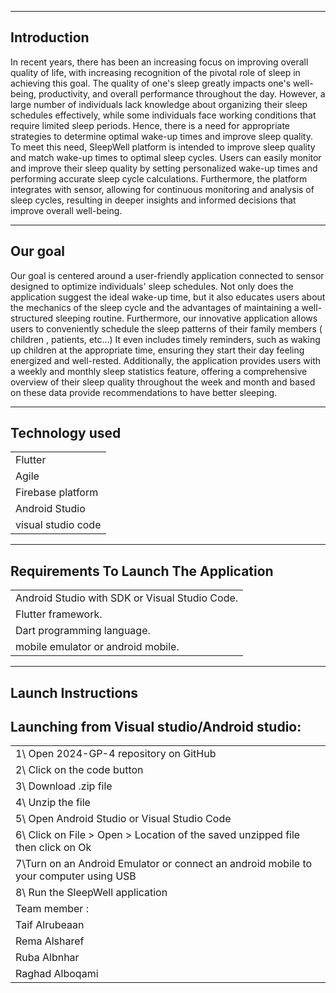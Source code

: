 ---------------
Introduction
---------------
In recent years, there has been an increasing focus on improving overall quality of life, with increasing recognition of the pivotal role of sleep in achieving this goal. The quality of one's sleep greatly impacts one's well-being, productivity, and overall performance throughout the day. However, a large number of individuals lack knowledge about organizing their sleep schedules effectively, while some individuals face working conditions that require limited sleep periods. Hence, there is a need for appropriate strategies to determine optimal wake-up times and improve sleep quality. To meet this need, SleepWell platform is intended to improve sleep quality and match wake-up times to optimal sleep cycles. Users can easily monitor and improve their sleep quality by setting personalized wake-up times and performing accurate sleep cycle calculations. Furthermore, the platform integrates with sensor, allowing for continuous monitoring and analysis of sleep cycles, resulting in deeper insights and informed decisions that improve overall well-being.

---------------
   Our goal 
---------------
Our goal is centered around a user-friendly application connected to sensor designed to optimize individuals' sleep schedules. Not only does the application suggest the ideal wake-up time, but it also educates users about the mechanics of the sleep cycle and the advantages of maintaining a well-structured sleeping routine. Furthermore, our innovative application allows users to conveniently schedule the sleep patterns of their family members ( children , patients, etc...) It even includes timely reminders, such as waking up children at the appropriate time, ensuring they start their day feeling energized and well-rested. Additionally, the application provides users with a weekly and monthly sleep statistics feature, offering a comprehensive overview of their sleep quality throughout the week and month and based on these data provide recommendations to have better sleeping.

-----------------
Technology used 
------------------
|                  |
|------------------|
|Flutter           |
|Agile             | 
|Firebase platform |
|Android Studio    |
|visual studio code|

---------------------------------------
Requirements To Launch The Application
---------------------------------------
 |                                               |
 |-----------------------------------------------|
 | Android Studio with SDK or Visual Studio Code.|
 |Flutter framework.                |
 | Dart programming language.       |
 |mobile emulator or android mobile.|
 
----------------------
 Launch Instructions
----------------------
Launching from Visual studio/Android studio:
--------------------------------------------
|                                           |
|-------------------------------------------|
|1\ Open 2024-GP-4 repository on GitHub     |
| 2\ Click on the code button               |
| 3\ Download .zip file                     |
| 4\ Unzip the file                         |
| 5\ Open Android Studio or Visual Studio Code|
| 6\ Click on File > Open > Location of the saved unzipped file then click on Ok|
| 7\Turn on an Android Emulator or connect an android mobile to your computer using USB|
| 8\ Run the SleepWell application|
| Team member :   |
| Taif Alrubeaan  | 
| Rema Alsharef   |
| Ruba Albnhar    |
| Raghad Alboqami |

